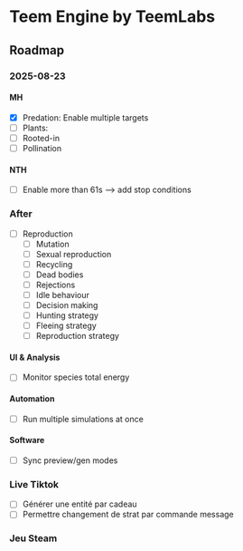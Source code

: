 # Teem Engine by TeemLabs
## Roadmap
### 2025-08-23
#### MH
- [x] Predation: Enable multiple targets
- [ ] Plants:
- [ ] Rooted-in
- [ ] Pollination
#### NTH
- [ ] Enable more than 61s --> add stop conditions

### After
- [ ] Reproduction
  - [ ] Mutation
  - [ ] Sexual reproduction
  - [ ] Recycling
  - [ ] Dead bodies
  - [ ] Rejections
  - [ ] Idle behaviour
  - [ ] Decision making
  - [ ] Hunting strategy
  - [ ] Fleeing strategy
  - [ ] Reproduction strategy
#### UI & Analysis
- [ ] Monitor species total energy
#### Automation
- [ ] Run multiple simulations at once
#### Software
- [ ] Sync preview/gen modes

### Live Tiktok
- [ ] Générer une entité par cadeau
- [ ] Permettre changement de strat par commande message

### Jeu Steam